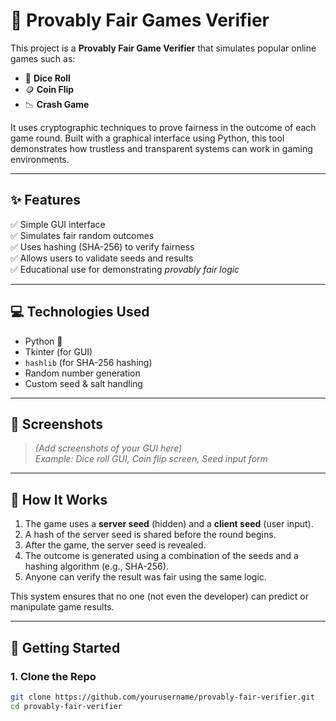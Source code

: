 # 🎲 Provably Fair Games Verifier

This project is a **Provably Fair Game Verifier** that simulates popular online games such as:

- 🎲 **Dice Roll**
- 🪙 **Coin Flip**
- 📉 **Crash Game**

It uses cryptographic techniques to prove fairness in the outcome of each game round. Built with a graphical interface using Python, this tool demonstrates how trustless and transparent systems can work in gaming environments.

---

## ✨ Features

✅ Simple GUI interface  
✅ Simulates fair random outcomes  
✅ Uses hashing (SHA-256) to verify fairness  
✅ Allows users to validate seeds and results  
✅ Educational use for demonstrating *provably fair logic*

---

## 💻 Technologies Used

- Python 🐍  
- Tkinter (for GUI)  
- `hashlib` (for SHA-256 hashing)  
- Random number generation  
- Custom seed & salt handling

---

## 📸 Screenshots

> *(Add screenshots of your GUI here)*  
> _Example: Dice roll GUI, Coin flip screen, Seed input form_

---

## 🧠 How It Works

1. The game uses a **server seed** (hidden) and a **client seed** (user input).  
2. A hash of the server seed is shared before the round begins.  
3. After the game, the server seed is revealed.  
4. The outcome is generated using a combination of the seeds and a hashing algorithm (e.g., SHA-256).  
5. Anyone can verify the result was fair using the same logic.

This system ensures that no one (not even the developer) can predict or manipulate game results.

---

## 🚀 Getting Started

### 1. Clone the Repo

```bash
git clone https://github.com/yourusername/provably-fair-verifier.git
cd provably-fair-verifier
